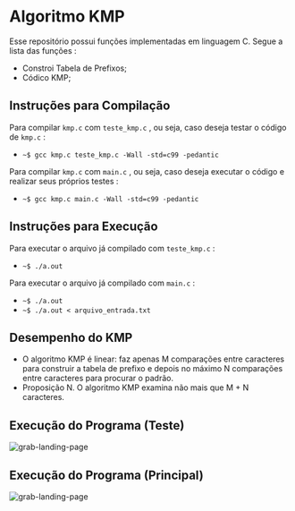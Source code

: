 Algoritmo KMP
=============
Esse repositório possui funções implementadas em linguagem C.
Segue a lista das funções :

* Constroi Tabela de Prefixos;
* Códico KMP;

Instruções para Compilação
--------------------------
Para compilar `` kmp.c `` com `` teste_kmp.c `` , ou seja, caso deseja testar o código de `` kmp.c `` :

* `` ~$ gcc kmp.c teste_kmp.c -Wall -std=c99 -pedantic ``

Para compilar `` kmp.c `` com `` main.c `` , ou seja, caso deseja executar o código e realizar seus próprios testes :

* `` ~$ gcc kmp.c main.c -Wall -std=c99 -pedantic ``

Instruções para Execução
------------------------
Para executar o arquivo já compilado com `` teste_kmp.c `` :

* `` ~$ ./a.out ``

Para executar o arquivo já compilado com `` main.c `` :

* `` ~$ ./a.out ``
* `` ~$ ./a.out < arquivo_entrada.txt ``

Desempenho do KMP
------------------

* O algoritmo KMP é linear: faz apenas M comparações entre caracteres para construir a tabela de prefixo e depois no máximo N comparações entre caracteres para procurar o padrão.
* Proposição N. O algoritmo KMP examina não mais que M + N caracteres.

Execução do Programa (Teste)
----------------------------
![grab-landing-page](https://j.gifs.com/nrq8kP.gif)

Execução do Programa (Principal)
--------------------------------
![grab-landing-page](https://j.gifs.com/W7ym9n.gif)
